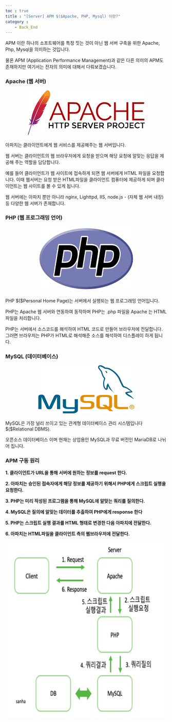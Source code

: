 ```yaml
---
toc : true
title : "[Server] APM $($Apache, PHP, Mysql) 이란?"
category : 
    - Back_End
---
```


APM 이란 하나의 소프트웨어를 특정 짓는 것이 아닌 웹 서버 구축을 위한 Apache, Php, Mysql을 의미하는 것입니다. 

물론 APM $($Application Performance Management)과 같은 다른 의미의 APM도 존재하지만 여기서는 전자의 의미에 대해서 다뤄보겠습니다.

### Apache $($웹 서버)

<center><img src = "/assets/images/Back_End/apache.png"></center>

<br>
아파치는 클라이언트에게 웹 서비스를 제공해주는 웹 서버입니다.

웹 서버는 클라이언트의 웹 브라우저에게 요청을 받으며 해당 요청에 알맞는 응답을 제공해 주는 역할을 담당합니다.

예를 들어 클라이언트가 웹 사이트에 접속하게 되면 웹 서버에게 HTML 파일을 요청합니다. 이때 웹서버는 요청 받은 HTML파일을 클라이언트 컴퓨터에 제공하게 되며 클라이언트는 웹 사이트를 볼 수 있게 됩니다.

웹 서버에는 아파치 뿐만 아니라 nginx, Lighttpd, IIS, node.js - $($자체 웹 서버 내장) 등 다양한 웹 서버가 존재합니다.

### PHP $($웹 프로그래밍 언어)

<center><img src = "/assets/images/Back_End/PHP-logo.svg" width="300" height="200"></center>

<br>
PHP $($Personal Home Page)는 서버에서 실행되는 웹 프로그래밍 언어입니다. 

PHP는 Apache 웹 서버와 연동하여 동작하며 PHP는 .php 파일을 Apache 는 HTML 파일을 처리합니다.

PHP는 서버에서 소스코드를 해석하여 HTML 코드로 만들어 브라우저에 전달합니다. 그러면 브라우저는 PHP가 HTML로 해석해준 소스를 해석하여 디스플레이 하게 됩니다. 

### MySQL $($데이터베이스)

<center><img src = "/assets/images/Back_End/mysql_image.png" width="300" height="150"></center>

<br>
MySQL은 가장 널리 쓰이고 있는 관계형 데이터베이스 관리 시스템입니다$($Relational DBMS). 

오픈소스 데이터베이스 이며 현재는 상업용인 MySQL과 무료 버전인 MariaDB로 나뉘어 집니다.

### APM 구동 원리

**1. 클라이언트가 URL을 통해 서버에 원하는 정보를 request 한다.**

**2. 아파치는 승인된 접속자에게 해당 정보를 제공하기 위해서 PHP에게 스크립트 실행을 요청한다.**

**3. PHP는 미리 작성된 프로그램을 통해 MySQL에 알맞는 쿼리를 질의한다.**

**4. MySQL은 질의에 알맞는 데이터를 추출하여 PHP에게 response 한다**

**5. PHP는 스크립트 실행 결과를 HTML 형태로 변경한 다음 아파치에 전달한다.**

**6. 아파치는 HTML파일을 클라이언트 측의 웹브라우저에 전달한다.**

<center><img src = "/assets/images/Back_End/apmWorkflow.png" width="650" height="550"></center>
